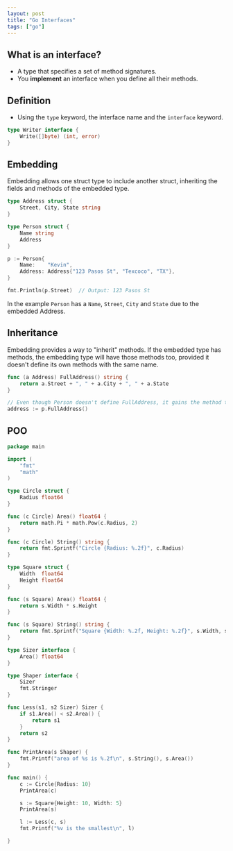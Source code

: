 ```yaml
---
layout: post
title: "Go Interfaces"
tags: ["go"]
---
```


## What is an interface?

- A type that specifies a set of method signatures.
- You **implement** an interface when you define all their methods.

## Definition

- Using the `type` keyword, the interface name and the `interface` keyword.

```go
type Writer interface {
    Write([]byte) (int, error)
}
```

## Embedding

Embedding allows one struct type to include another struct, inheriting the fields and methods of the embedded type.

```go
type Address struct {
    Street, City, State string
}

type Person struct {
    Name string
    Address
}

p := Person{
    Name:    "Kevin",
    Address: Address{"123 Pasos St", "Texcoco", "TX"},
}

fmt.Println(p.Street)  // Output: 123 Pasos St
```

In the example `Person` has a `Name`, `Street`, `City` and `State` due to the embedded Address.

## Inheritance 

Embedding provides a way to "inherit" methods. If the embedded type has methods, the embedding type will have those methods too, provided it doesn't define its own methods with the same name.

```go
func (a Address) FullAddress() string {
    return a.Street + ", " + a.City + ", " + a.State
}

// Even though Person doesn't define FullAddress, it gains the method through embedding Address.
address := p.FullAddress()
```


## POO

```go
package main

import (
	"fmt"
	"math"
)

type Circle struct {
	Radius float64
}

func (c Circle) Area() float64 {
	return math.Pi * math.Pow(c.Radius, 2)
}

func (c Circle) String() string {
	return fmt.Sprintf("Circle {Radius: %.2f}", c.Radius)
}

type Square struct {
	Width  float64
	Height float64
}

func (s Square) Area() float64 {
	return s.Width * s.Height
}

func (s Square) String() string {
	return fmt.Sprintf("Square {Width: %.2f, Height: %.2f}", s.Width, s.Height)
}

type Sizer interface {
	Area() float64
}

type Shaper interface {
	Sizer
	fmt.Stringer
}

func Less(s1, s2 Sizer) Sizer {
	if s1.Area() < s2.Area() {
		return s1
	}
	return s2
}

func PrintArea(s Shaper) {
	fmt.Printf("area of %s is %.2f\n", s.String(), s.Area())
}

func main() {
	c := Circle{Radius: 10}
	PrintArea(c)

	s := Square{Height: 10, Width: 5}
	PrintArea(s)

	l := Less(c, s)
	fmt.Printf("%v is the smallest\n", l)

}
```